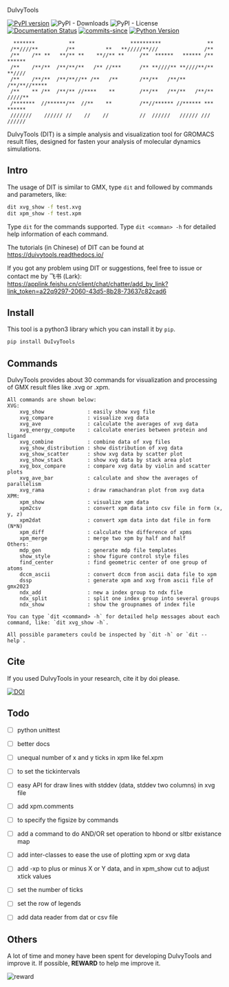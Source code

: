 DuIvyTools

[![PyPI version](https://badge.fury.io/py/DuIvyTools.svg)](https://badge.fury.io/py/DuIvyTools)
![PyPI - Downloads](https://img.shields.io/pypi/dm/DuIvyTools)
![PyPI - License](https://img.shields.io/pypi/l/DuIvyTools)
[![Documentation Status](https://readthedocs.org/projects/duivytools/badge/?version=latest)](https://duivytools.readthedocs.io/zh_CN/latest/?badge=latest)
[![commits-since](https://img.shields.io/github/commits-since/CharlesHahn/DuIvyTools/v0.5.0.svg)](https://github.com/CharlesHahn/DuIvyTools/compare/v0.5.0...master)
[![Python Version](https://img.shields.io/pypi/pyversions/DuIvyTools.svg)](https://pypi.org/project/DuIvyTools)



```
  *******           **                  **********               **
 /**////**         /**          **   **/////**///               /**
 /**    /** **   **/** **    **//** **     /**  ******   ****** /**  ******
 /**    /**/**  /**/**/**   /** //***      /** **////** **////**/** **//// 
 /**    /**/**  /**/**//** /**   /**       /**/**   /**/**   /**/**//***** 
 /**    ** /**  /**/** //****    **        /**/**   /**/**   /**/** /////**
 /*******  //******/**  //**    **         /**//****** //****** *** ****** 
 ///////    ////// //    //    //          //  //////   ////// /// //////
```

DuIvyTools (DIT) is a simple analysis and visualization tool for GROMACS result
files, designed for fasten your analysis of molecular dynamics simulations. 

## Intro

The usage of DIT is similar to GMX, type `dit` and followed by commands and 
parameters, like:

```bash
dit xvg_show -f test.xvg
dit xpm_show -f test.xpm
```

Type `dit` for the commands supported. Type `dit <comman> -h` for detailed help information of each command. 

The tutorials (in Chinese) of DIT can be found at https://duivytools.readthedocs.io/

If you got any problem using DIT or suggestions, feel free to issue or contact me by 飞书 (Lark): https://applink.feishu.cn/client/chat/chatter/add_by_link?link_token=a22q9297-2060-43d5-8b28-73637c82cad6



## Install

This tool is a python3 library which you can install it by `pip`.

```bash
pip install DuIvyTools
```

## Commands

DuIvyTools provides about 30 commands for visualization and processing of GMX result files like .xvg or .xpm.

```
All commands are shown below:
XVG:
    xvg_show              : easily show xvg file
    xvg_compare           : visualize xvg data
    xvg_ave               : calculate the averages of xvg data
    xvg_energy_compute    : calculate eneries between protein and ligand
    xvg_combine           : combine data of xvg files
    xvg_show_distribution : show distribution of xvg data
    xvg_show_scatter      : show xvg data by scatter plot
    xvg_show_stack        : show xvg data by stack area plot
    xvg_box_compare       : compare xvg data by violin and scatter plots
    xvg_ave_bar           : calculate and show the averages of parallelism
    xvg_rama              : draw ramachandran plot from xvg data
XPM:
    xpm_show              : visualize xpm data
    xpm2csv               : convert xpm data into csv file in form (x, y, z)
    xpm2dat               : convert xpm data into dat file in form (N*N)
    xpm_diff              : calculate the difference of xpms
    xpm_merge             : merge two xpm by half and half
Others:
    mdp_gen               : generate mdp file templates
    show_style            : show figure control style files
    find_center           : find geometric center of one group of atoms
    dccm_ascii            : convert dccm from ascii data file to xpm
    dssp                  : generate xpm and xvg from ascii file of gmx2023
    ndx_add               : new a index group to ndx file
    ndx_split             : split one index group into several groups
    ndx_show              : show the groupnames of index file

You can type `dit <command> -h` for detailed help messages about each command, like: `dit xvg_show -h`.

All possible parameters could be inspected by `dit -h` or `dit --help`.

```

## Cite

If you used DuIvyTools in your research, cite it by doi please.

[![DOI](https://zenodo.org/badge/DOI/10.5281/zenodo.6339993.svg)](https://doi.org/10.5281/zenodo.6339993)



## Todo

- [ ] python unittest
- [ ] better docs
- [ ] unequal number of x and y ticks in xpm like fel.xpm
- [ ] to set the tickintervals
- [ ] easy API for draw lines with stddev (data, stddev two columns) in xvg file
- [ ] add xpm.comments
- [ ] to specify the figsize by commands
- [ ] add a command to do AND/OR set operation to hbond or sltbr existance map
- [ ] add inter-classes to ease the use of plotting xpm or xvg data 
- [ ] add -xp to plus or minus X or Y data, and in xpm_show cut to adjust xtick values
- [ ] set the number of ticks
- [ ] set the row of legends
- [ ] add data reader from dat or csv file 


## Others

A lot of time and money have been spent for developing DuIvyTools and improve it. If possible, **REWARD** to help me improve it. 


![reward](docs/static/reward.png)

